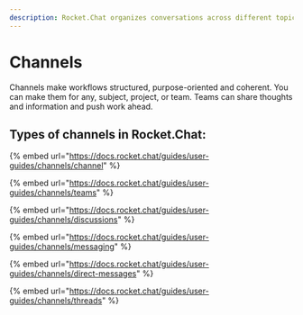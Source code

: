 ```yaml
---
description: Rocket.Chat organizes conversations across different topics called channels.
---
```


# Channels

Channels make workflows structured, purpose-oriented and coherent. You can make them for any, subject, project, or team. Teams can share thoughts and information and push work ahead.

## Types of channels in Rocket.Chat:

{% embed url="https://docs.rocket.chat/guides/user-guides/channels/channel" %}

{% embed url="https://docs.rocket.chat/guides/user-guides/channels/teams" %}

{% embed url="https://docs.rocket.chat/guides/user-guides/channels/discussions" %}

{% embed url="https://docs.rocket.chat/guides/user-guides/channels/messaging" %}

{% embed url="https://docs.rocket.chat/guides/user-guides/channels/direct-messages" %}

{% embed url="https://docs.rocket.chat/guides/user-guides/channels/threads" %}

